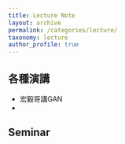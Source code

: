 ```yaml
---
title: Lecture Note
layout: archive
permalink: /categories/lecture/
taxonomy: lecture
author_profile: true
---
```


## 各種演講

- 宏毅哥講GAN
- 

## Seminar
